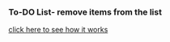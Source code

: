 ### To-DO List- remove items from the list
[click here to see how it works](https://marekzemla.github.io/To-Do-List---removing-items-from-the-list/)

